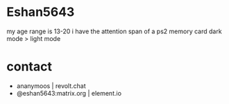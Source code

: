 # Eshan5643
my age range is 13-20
i have the attention span of a ps2 memory card
dark mode > light mode

# contact
- ananymoos | revolt.chat
- @eshan5643:matrix.org | element.io
